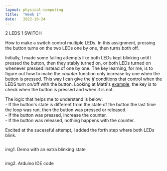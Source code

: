 ```yaml
---
layout: physical-computing
title:  "Week 1"
date:   2022-10-24
---
```


<div id="content-container">
  <div class="col w-45">
    <div class="text-wrapper">
      <p>2 LEDS 1 SWITCH</p>
      <p>How to make a switch control multiple LEDs. In this assignment, pressing the button turns on the two LEDs one by one, then turns both off.</p>
      <p>Initially, I made some failing attempts like both LEDs kept blinking until I pressed the button, then they stably turned on, or both LEDs turned on whenever pressed instead of one by one. The key learning, for me, is to figure out how to make the <i>counter</i> function only increase by one when the button is pressed. This way I can give the <i>if</i> conditions that control when the LEDS turn on/off with the button. Looking at Matti's <a href="https://learn.newmedia.dog/tutorials/arduino-and-electronics/arduino/digital-io-rising-or-falling-edge/example">example</a>, the key is to check when the button is pressed and when it is not. </p>
      <p>The logic that helps me to understand is below:
      <br>
      - If the button's state is different from the state of the button the last time the loop was run,
      then the button was pressed or released. <br>
      - If the button was pressed, increase the counter.<br>
      - If the button was released, nothing happens with the counter.<br> 
      <p>Excited at the sucessful attempt, I added the forth step where both LEDs blink. </p></p>
    </div>
  </div>
  <div class="col w-45">
    <div class="img-wrapper">
      <img src="{{site.baseurl}}/assets/img/physical-computing/week1/LEDs.GIF" alt="">
      <p>img1. Demo with an extra blinking state</p>
    </div>
    <div class="img-wrapper">
      <img src="{{site.baseurl}}/assets/img/physical-computing/week1/code.png" alt="">
      <p>img2. Arduino IDE code</p>
    </div>
  </div>
</div>